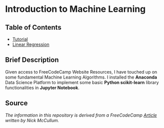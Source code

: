 # Introduction to Machine Learning

## Table of Contents
* [Tutorial](Tutorial)
* [Linear Regression](Linear_Regression)

## Brief Description
Given access to FreeCodeCamp Website Resources, I have touched up on some fundamental Machine Learning Algorithms.
I installed the <b>Anaconda</b> Data Science Platform to implement some basic <b>Python scikit-learn</b> library 
functionalities in <b>Jupyter Notebook</b>. 

## Source
<i>The information in this repository is derived from a FreeCodeCamp 
<a href= "https://www.freecodecamp.org/news/a-no-code-intro-to-the-9-most-important-machine-learning-algorithms-today">Article</a> written by Nick McCullum.</i>